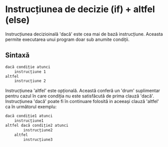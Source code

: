 # Instrucțiunea de decizie (if) + altfel (else)

Instrucțiunea decizioinală 'dacă' este cea mai de bază instrucțiune. Aceasta permite executarea unui program doar sub anumite condiții.

## Sintaxă

```sh
dacă condiție atunci
    instrucțiune 1
altfel
    instrucțiune 2
```

Instrucțiunea 'altfel' este opțională. Această conferă un 'drum' suplimentar pentru cazul în care condiția nu este satisfăcută de prima clauză 'dacă'. Instrucțiunea 'dacă' poate fi în continuare folosită in aceeași clauză 'altfel' ca în următorul exemplu:

```sh
dacă condiție1 atunci
    instrucțiune1
altfel dacă condiție2 atunci
        instrucțiune2
    altfel
        instrucțiune3
```

